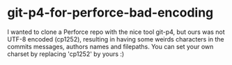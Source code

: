 # git-p4-for-perforce-bad-encoding

I wanted to clone a Perforce repo with the nice tool git-p4, but ours was not UTF-8 encoded (cp1252), resulting in having some weirds characters in the commits messages, authors names and filepaths.
You can set your own charset by replacing 'cp1252' by yours :)
